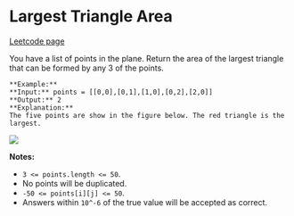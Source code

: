 # Largest Triangle Area
[Leetcode page](https://leetcode.com/problems/largest-triangle-area/description)

You have a list of points in the plane. Return the area of the largest
triangle that can be formed by any 3 of the points.

    
    
    **Example:**
    **Input:** points = [[0,0],[0,1],[1,0],[0,2],[2,0]]
    **Output:** 2
    **Explanation:** 
    The five points are show in the figure below. The red triangle is the largest.
    

![](https://s3-lc-upload.s3.amazonaws.com/uploads/2018/04/04/1027.png)

**Notes:**

  * `3 <= points.length <= 50`.
  * No points will be duplicated.
  *  `-50 <= points[i][j] <= 50`.
  * Answers within `10^-6` of the true value will be accepted as correct.



